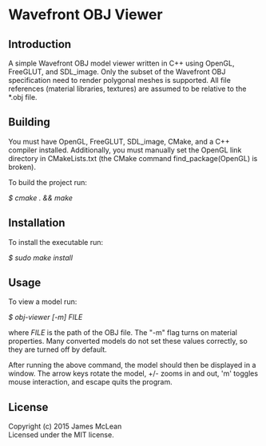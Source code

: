 # Wavefront OBJ Viewer
 
## Introduction

A simple Wavefront OBJ model viewer written in C++ using OpenGL, FreeGLUT, and SDL_image. Only the 
subset of the Wavefront OBJ specification need to render polygonal meshes is supported. All file 
references (material libraries, textures) are assumed to be relative to the *.obj file.

## Building 

You must have OpenGL, FreeGLUT, SDL_image, CMake, and a C++ compiler installed. Additionally, you must manually set the OpenGL
link directory in CMakeLists.txt (the CMake command find_package(OpenGL) is broken).

To build the project run:

*$ cmake . && make*

## Installation

To install the executable run:

*$ sudo make install*

## Usage

To view a model run:

*$ obj-viewer [-m] FILE*

where *FILE* is the path of the OBJ file. The "-m" flag turns on material properties. Many converted models do not set these values correctly, so they are turned off by default.

After running the above command, the model should then be displayed in a window. The arrow keys rotate the model, +/- zooms in and out, 'm' toggles mouse interaction, and escape quits the program.

## License

Copyright (c) 2015 James McLean  
Licensed under the MIT license.

